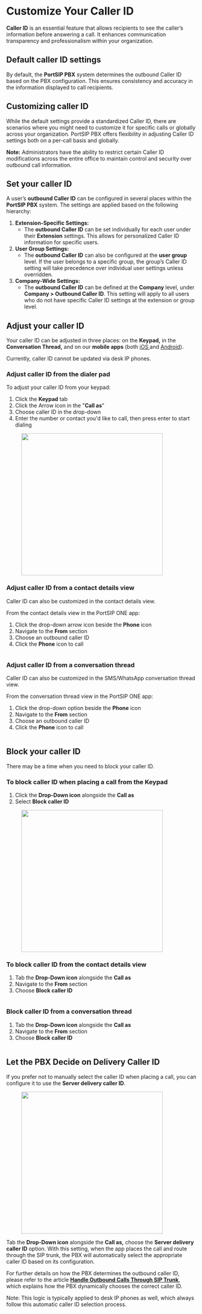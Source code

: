 # Customize Your Caller ID

**Caller ID** is an essential feature that allows recipients to see the caller’s information before answering a call. It enhances communication transparency and professionalism within your organization.

## Default caller ID settings

By default, the **PortSIP PBX** system determines the outbound Caller ID based on the PBX configuration. This ensures consistency and accuracy in the information displayed to call recipients.

## Customizing caller ID

While the default settings provide a standardized Caller ID, there are scenarios where you might need to customize it for specific calls or globally across your organization. PortSIP PBX offers flexibility in adjusting Caller ID settings both on a per-call basis and globally.

**Note:** Administrators have the ability to restrict certain Caller ID modifications across the entire office to maintain control and security over outbound call information.

## Set your caller ID

A user’s **outbound Caller ID** can be configured in several places within the **PortSIP PBX** system. The settings are applied based on the following hierarchy:

1. **Extension-Specific Settings:**
   * The **outbound Caller ID** can be set individually for each user under their **Extension** settings. This allows for personalized Caller ID information for specific users.
2. **User Group Settings:**
   * The **outbound Caller ID** can also be configured at the **user group** level. If the user belongs to a specific group, the group’s Caller ID setting will take precedence over individual user settings unless overridden.
3. **Company-Wide Settings:**
   * The **outbound Caller ID** can be defined at the **Company** level, under **Company > Outbound Caller ID**. This setting will apply to all users who do not have specific Caller ID settings at the extension or group level.

## Adjust your caller ID <a href="#adjust-your-caller-id" id="adjust-your-caller-id"></a>

Your caller ID can be adjusted in three places: on the **Keypad,** in the **Conversation Thread,** and on our **mobile apps** (both [iOS ](https://www.portsip.com/portsip-one/)and [Android](https://www.portsip.com/portsip-one/)).

Currently, caller ID cannot be updated via desk IP phones.

### Adjust caller ID from the dialer pad <a href="#adjust-caller-id-from-the-main-dialer" id="adjust-caller-id-from-the-main-dialer"></a>

To adjust your caller ID from your keypad:

1. Click the **Keypad** tab
2. Click the Arrow icon in the "**Call as**"&#x20;
3. Choose caller ID in the drop-down
4. Enter the number or contact you'd like to call, then press enter to start dialing

<figure><img src="../../.gitbook/assets/portsip-one-mobile-30.png" alt="" width="375"><figcaption></figcaption></figure>

### Adjust caller ID from a contact details view  <a href="#adjust-caller-id-from-a-conversation-thread" id="adjust-caller-id-from-a-conversation-thread"></a>

Caller ID can also be customized in the contact details view.&#x20;

From the contact details view in the PortSIP ONE app:

1. Click the drop-down arrow icon beside the **Phone** icon&#x20;
2. Navigate to the **From** section
3. Choose an outbound caller ID
4. Click the **Phone** icon to call

<figure><img src="../../.gitbook/assets/caller_id_2.png" alt=""><figcaption></figcaption></figure>

### Adjust caller ID from a conversation thread  <a href="#adjust-caller-id-from-a-conversation-thread" id="adjust-caller-id-from-a-conversation-thread"></a>

Caller ID can also be customized in the SMS/WhatsApp conversation thread view.&#x20;

From the conversation thread view in the PortSIP ONE app:

1. Click the drop-down option beside the **Phone** icon&#x20;
2. Navigate to the **From** section
3. Choose an outbound caller ID
4. Click the **Phone** icon to call

<figure><img src="../../.gitbook/assets/caller_id_3.png" alt=""><figcaption></figcaption></figure>

## Block your caller ID <a href="#block-your-caller-id" id="block-your-caller-id"></a>

There may be a time when you need to block your caller ID.&#x20;

### To block caller ID when placing a call from the Keypad

1. Click the **Drop-Down icon** alongside the **Call as**
2. Select **Block caller ID**

<figure><img src="../../.gitbook/assets/portsip-one-mobile-31.png" alt="" width="375"><figcaption></figcaption></figure>

### To block caller ID from the contact details view

1. Tab the **Drop-Down icon** alongside the **Call as**
2. Navigate to the **From** section
3. Choose **Block caller ID**

<figure><img src="../../.gitbook/assets/caller_id_5.png" alt=""><figcaption></figcaption></figure>

### Block caller ID from a conversation thread  <a href="#adjust-caller-id-from-a-conversation-thread" id="adjust-caller-id-from-a-conversation-thread"></a>

1. Tab the **Drop-Down icon** alongside the **Call as**
2. Navigate to the **From** section
3. Choose **Block caller ID**

<figure><img src="../../.gitbook/assets/caller_id_6.png" alt=""><figcaption></figcaption></figure>

## Let the PBX Decide on Delivery Caller ID

If you prefer not to manually select the caller ID when placing a call, you can configure it to use the **Server delivery caller ID**.

<figure><img src="../../.gitbook/assets/portsip-one-mobile-32.png" alt="" width="375"><figcaption></figcaption></figure>

Tab the **Drop-Down icon** alongside the **Call as,** choose the **Server delivery caller ID** option. With this setting, when the app places the call and route through the SIP trunk,  the PBX will automatically select the appropriate caller ID based on its configuration.

For further details on how the PBX determines the outbound caller ID, please refer to the article [**Handle Outbound Calls Through SIP Trunk**](../../portsip-communications-solution/portsip-pbx-administration-guide/7-trunk-management/handle-outbound-calls-through-sip-trunk.md#outboundcallerid), which explains how the PBX dynamically chooses the correct caller ID.

Note: This logic is typically applied to desk IP phones as well, which always follow this automatic caller ID selection process.

